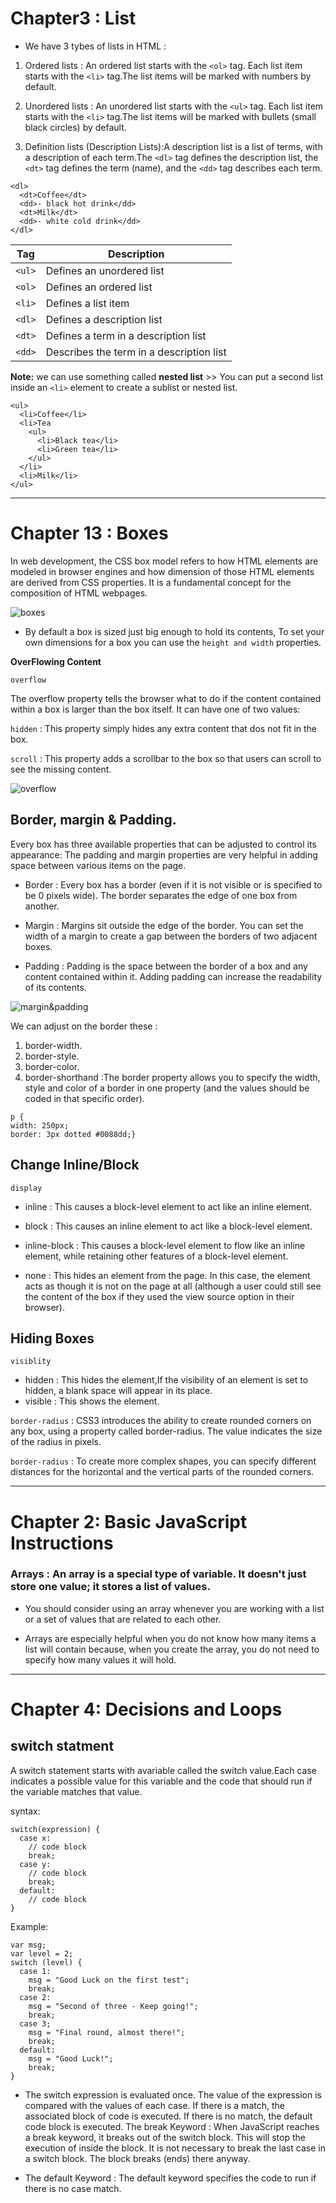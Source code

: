 # **Chapter3 : List**

* We have 3 tybes of lists in HTML :

1. Ordered lists : An ordered list starts with the `<ol>` tag. Each list item starts with the `<li>` tag.The list items will be marked with numbers by default.

2. Unordered lists : An unordered list starts with the `<ul>` tag. Each list item starts with the `<li>` tag.The list items will be marked with bullets (small black circles) by default.

3. Definition lists (Description Lists):A description list is a list of terms, with a description of each term.The `<dl>` tag defines the description list, the `<dt>` tag defines the term (name), and the `<dd>` tag describes each term.

```
<dl>
  <dt>Coffee</dt>
  <dd>- black hot drink</dd>
  <dt>Milk</dt>
  <dd>- white cold drink</dd>
</dl>
```
|  Tag  | Description |
|-------|-------------|
|`<ul>` |Defines an unordered list
|`<ol>` |Defines an ordered list
|`<li>` |Defines a list item
|`<dl>` |Defines a description list
|`<dt>` |Defines a term in a description list
|`<dd>` |Describes the term in a description list


**Note:** we can use something called **nested list** >> You can put a second list inside an `<li>` element to create a sublist or nested list.

```
<ul>
  <li>Coffee</li>
  <li>Tea
    <ul>
      <li>Black tea</li>
      <li>Green tea</li>
    </ul>
  </li>
  <li>Milk</li>
</ul>
```
------------------------------------------------------------
# **Chapter 13 : Boxes**

In web development, the CSS box model refers to how HTML elements are modeled in browser engines and how dimension of those HTML elements are derived from CSS properties. It is a fundamental concept for the composition of HTML webpages.

![boxes](https://codinglead.github.io/images/box-model.png)

* By default a box is sized just big enough to hold its contents, To set your own dimensions for a box you can use the `height and width` properties.

**OverFlowing Content**

`overflow`

The overflow property tells the browser what to do if the content contained within a box is larger than the box itself. It can have one of two values:

`hidden` : This property simply hides any extra content that dos not fit in the box.

`scroll` : This property adds a scrollbar to the box so that users can scroll to see the missing content.

![overflow](https://codebridgeplus.com/wp-content/uploads/Csslist2_overflow.png)


## Border, margin & Padding.

Every box has three available properties that can be adjusted to control its appearance: The padding and margin properties are very helpful in adding space between various items on the page.

- Border : Every box has a border (even if it is not visible or is specified to be 0 pixels wide). The border separates the edge of one box from another.

- Margin : Margins sit outside the edge of the border. You can set the width of a margin to create a gap between the borders of two adjacent boxes.

- Padding : Padding is the space between the border of a box and any content contained within it. Adding padding can increase the readability of its contents.

![margin&padding](./7.png)

We can adjust on the border these :

 1. border-width.
 2. border-style.
 3. border-color.
 4. border-shorthand :The border property allows you to specify the width, style and color of a border in one property
(and the values should be coded in that specific order).

```
p {
width: 250px;
border: 3px dotted #0088dd;}
```

## Change Inline/Block

`display`

* inline : This causes a block-level element to act like an inline element.

* block : This causes an inline element to act like a block-level element.

* inline-block : This causes a block-level element to flow like an inline element, while retaining other features of a block-level element.

* none : This hides an element from the page. In this case, the element acts as though it is not on the page at all (although a user could still see the content of the box if they used the view source option in their browser).

## Hiding Boxes

`visiblity`

* hidden : This hides the element,If the visibility of an element is set to hidden, a blank space will appear in its place.
* visible : This shows the element.

`border-radius` : CSS3 introduces the ability to create rounded corners on any box, using a property called border-radius. The value indicates the size of the radius in pixels.

`border-radius` : To create more complex shapes, you can specify different distances for the horizontal and the vertical parts of the rounded corners.

------------------------------------------------

# **Chapter 2: Basic JavaScript Instructions**

### **Arrays :** An array is a special type of variable. It doesn't just store one value; it stores a list of values.

* You should consider using an array whenever you are working
with a list or a set of values that are related to each other.

* Arrays are especially helpful when you do not know how
many items a list will contain because, when you create the
array, you do not need to specify how many values it will hold.

------------------------------------------

# **Chapter 4: Decisions and Loops**

## switch statment
A switch statement starts with avariable called the switch value.Each case indicates a possible value for this variable and the code that should run if the variable matches that value.

syntax:

```
switch(expression) {
  case x:
    // code block
    break;
  case y:
    // code block
    break;
  default:
    // code block
}
```

Example:

```
var msg;
var level = 2;
switch (level) {
  case 1:
    msg = "Good Luck on the first test";
    break;
  case 2:
    msg = "Second of three - Keep going!";
    break;
  case 3;
    msg = "Final round, almost there!";
    break;
  default:
    msg = "Good Luck!";
    break;
}
```

* The switch expression is evaluated once. The value of the expression is compared with the values of each case. If there is a match, the associated block of code is executed. If there is no match, the default code block is executed. The break Keyword : When JavaScript reaches a break keyword, it breaks out of the switch block. This will stop the execution of inside the block. It is not necessary to break the last case in a switch block. The block breaks (ends) there anyway.

* The default Keyword : The default keyword specifies the code to run if there is no case match.

